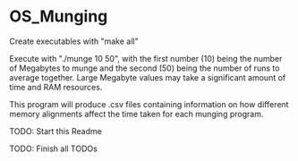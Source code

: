 # OS_Munging

Create executables with "make all"

Execute with "./munge 10 50", with the first number (10) being the number of Megabytes to munge
and the second (50) being the number of runs to average together. 
Large Megabyte values may take a significant amount of time and RAM resources.

This program will produce .csv files containing information on how different memory alignments 
affect the time taken for each munging program.
 
 TODO: Start this Readme
 
 TODO: Finish all TODOs
